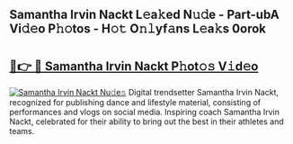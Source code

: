 ## Samantha Irvin Nackt L𝚎a𝚔ed N𝚞𝚍e - Part-ubA Vi𝚍𝚎o P𝚑𝚘tos - H𝚘𝚝 O𝚗𝚕yf𝚊ns L𝚎a𝚔s 0orok

# <h2><a href="http://kfd23jl.oniu.top/?m=Samantha+Irvin+Nackt">🔗👉 🔴 Samantha Irvin Nackt P𝚑ot𝚘𝚜 V𝚒d𝚎o</a></h2>

[![Samantha Irvin Nackt Nu𝚍e𝚜](https://i.imgur.com/0qMVB7G.gif)](http://kfd23jl.oniu.top/?m=Samantha+Irvin+Nackt)
Digital trendsetter Samantha Irvin Nackt, recognized for publishing dance and lifestyle material, consisting of performances and vlogs on social media. Inspiring coach Samantha Irvin Nackt, celebrated for their ability to bring out the best in their athletes and teams.  
